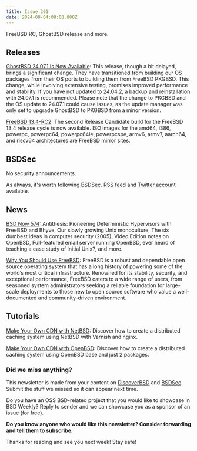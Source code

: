 ```yaml
---
title: Issue 201
date: 2024-09-04:00:00.000Z
---
```


FreeBSD RC, GhostBSD release and more.

<!-- more -->

## Releases

[GhostBSD 24.07.1 Is Now Available](https://ghostbsd.org/news/GhostBSD_24.07.1_Is_Now_Available?utm_source=bsdweekly): This release, though a bit delayed, brings a significant change. They have transitioned from building our OS packages from their OS ports to building them from FreeBSD PKGBSD. This change, while involving extensive testing, promises improved performance and stability. If you have not updated to 24.04.2, a backup and reinstallation with 24.07.1 is recommended. Please note that the change to PKGBSD and the OS update to 24.07.1 could cause issues, as the update manager was only set to upgrade GhostBSD to PKGBSD from a minor version.

[FreeBSD 13.4-RC2](https://www.freebsd.org/news/newsflash/#2024-08-31:1?utm_source=bsdweekly): The second Release Candidate build for the FreeBSD 13.4 release cycle is now available. ISO images for the amd64, i386, powerpc, powerpc64, powerpc64le, powerpcspe, armv6, armv7, aarch64, and riscv64 architectures are FreeBSD mirror sites.

## BSDSec

No security announcements.

As always, it's worth following [BSDSec](https://bsdsec.net). [RSS feed](https://bsdsec.net/articles.atom) and [Twitter account](https://twitter.com/bsdsec) available.

## News

[BSD Now 574](https://www.bsdnow.tv/574?utm_source=bsdweekly): Antithesis: Pioneering Deterministic Hypervisors with FreeBSD and Bhyve, Our slowly growing Unix monoculture, The six dumbest ideas in computer security (2005), Video Edition notes on OpenBSD, Full-featured email server running OpenBSD, ever heard of teaching a case study of Initial Unix?, and more.

[Why You Should Use FreeBSD](https://freebsdfoundation.org/blog/why-you-should-use-freebsd/?utm_source=bsdweekly): FreeBSD is a robust and dependable open source operating system that has a long history of powering some of the world’s most critical infrastructure. Renowned for its stability, security, and exceptional performance, FreeBSD caters to a wide range of users, from seasoned system administrators seeking a reliable foundation for large-scale deployments to those new to open source software who value a well-documented and community-driven environment.

## Tutorials

[Make Your Own CDN with NetBSD](https://it-notes.dragas.net/2024/09/03/make-your-own-cdn-netbsd/?utm_source=bsdweekly): Discover how to create a distributed caching system using NetBSD with Varnish and nginx.

[Make Your Own CDN with OpenBSD](https://it-notes.dragas.net/2024/08/29/make-your-own-cdn-openbsd/?utm_source=bsdweekly): Discover how to create a distributed caching system using OpenBSD base and just 2 packages.

### Did we miss anything?

This newsletter is made from your content on [DiscoverBSD](https://discoverbsd.com) and [BSDSec](https://bsdsec.net). Submit the stuff we missed so it can appear next time.

Do you have an OSS BSD-related project that you would like to showcase in BSD Weekly? Reply to sender and we can showcase you as a sponsor of an issue (for free).

**Do you know anyone who would like this newsletter? Consider forwarding and tell them to subscribe.**

Thanks for reading and see you next week! Stay safe!